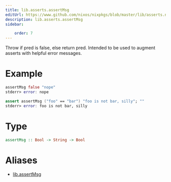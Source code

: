 ```yaml
---
title: lib.asserts.assertMsg
editUrl: https://www.github.com/nixos/nixpkgs/blob/master/lib/asserts.nix#L28C5
description: lib.asserts.assertMsg
sidebar:

    order: 7
---
```


Throw if pred is false, else return pred.
Intended to be used to augment asserts with helpful error messages.

# Example

```nix
assertMsg false "nope"
stderr> error: nope

assert assertMsg ("foo" == "bar") "foo is not bar, silly"; ""
stderr> error: foo is not bar, silly
```

# Type

```haskell
assertMsg :: Bool -> String -> Bool
```


# Aliases

- [lib.assertMsg](reference/lib/lib-assertMsg)


